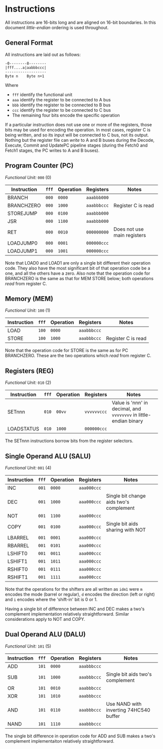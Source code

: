 # Instructions

All instructions are 16-bits long and are aligned on 16-bit boundaries.
In this document *little-endian* ordering is used throughout.

## General Format

All instructions are laid out as follows:

```
-0--------8--------
|fff....a|aabbbccc|
-------------------
Byte n    Byte n+1
```

Where

- `fff` identify the functional unit
- `aaa` identify the register to be connected to A bus
- `bbb` identify the register to be connected to B bus
- `ccc` identify the register to be connected to C bus
- The remaining four bits encode the specific operation

If a particular instruction does not use one or more of the
registers, those bits may be used for encoding the operation.
In most cases, register C is being written, and so its input
will be connected to C bus, not its output.
Nothing but the register file can *write* to A and B buses
during the Decode, Execute, Commit and UpdatePC pipeline
stages (during the Fetch0 and Fetch1 stages, the PC
writes to A and B buses).

## Program Counter (PC)

*Functional Unit:* `000` (0)

| Instruction | `fff` | Operation | Registers  | Notes |
|-------------|-------|-----------|------------|-------|
| BRANCH      | `000` | `0000`    | `aaabbb000`|       |
| BRANCHZERO  | `000` | `1000`    | `aaabbbccc`| Register C is read      |
| STOREJUMP   | `000` | `0100`    | `aaabbb000`|       |
| JSR         | `000` | `1100`    | `aaabbb000`|       |
| RET         | `000` | `0010`    | `000000000`| Does not use main registers      |
| LOADJUMP0   | `000` | `0001`    | `000000ccc`|       |
| LOADJUMP1   | `000` | `1001`    | `000000ccc`|       |

Note that LOAD0 and LOAD1 are only a single bit different
their operation code.
They also have the most significant bit of that operation
code be a one, and all the others have a zero.
Also note that the operation code for BRANCHZERO is the same
as that for MEM STORE below; both operations *read* from 
register C.


## Memory (MEM)

*Functional Unit:* `100` (1)

| Instruction | `fff` | Operation | Registers  | Notes |
|-------------|-------|-----------|------------|-------|
| LOAD        | `100` | `0000`    | `aaabbbccc`|       |
| STORE       | `100` | `1000`    | `aaabbbccc`| Register C is read      |

Note that the operation code for STORE is the same as for
PC BRANCHZERO.
These are the two operations which *read* from register C.

## Registers (REG)

*Functional Unit:* `010` (2)

| Instruction | `fff` | Operation | Registers  | Notes |
|-------------|-------|-----------|------------|-------|
| SETnnn      | `010` | `00vv`    | `vvvvvvccc`| Value is 'nnn' in decimal, and `vvvvvvvv` in little-endian binary      |
| LOADSTATUS  | `010` | `1000`    | `000000ccc`|       |

The SETnnn instructions borrow bits from the register selectors.

## Single Operand ALU (SALU)

*Functional Unit:* `001` (4)

| Instruction | `fff` | Operation | Registers  | Notes |
|-------------|-------|-----------|------------|-------|
| INC         | `001` | `0000`    | `aaa000ccc`|       |
| DEC         | `001` | `1000`    | `aaa000ccc`| Single bit change aids two's complement      |
| NOT         | `001` | `1100`    | `aaa000ccc`|       |
| COPY        | `001` | `0100`    | `aaa000ccc`| Single bit aids sharing with NOT |
| LBARREL     | `001` | `0001`    | `aaa000ccc`|       |
| RBARREL     | `001` | `0101`    | `aaa000ccc`|       |
| LSHIFT0     | `001` | `0011`    | `aaa000ccc`|       |
| LSHIFT1     | `001` | `1011`    | `aaa000ccc`|       |
| RSHIFT0     | `001` | `0111`    | `aaa000ccc`|       |
| RSHIFT1     | `001` | `1111`    | `aaa000ccc`|       |

Note that the operations for the shifters are all written as
`idm1` were `m` encodes the mode (barrel or regular), `d` encodes
the direction (left or right) and `i` encodes where the
'shift-in' bit is 0 or 1.

Having a single bit of difference between INC and
DEC makes a two's complement implementation relatively
straightforward. Similar considerations apply to NOT and COPY.


## Dual Operand ALU (DALU)

*Functional Unit:* `101` (5)

| Instruction | `fff` | Operation | Registers  | Notes |
|-------------|-------|-----------|------------|-------|
| ADD         | `101` | `0000`    | `aaabbbccc`|       |
| SUB         | `101` | `1000`    | `aaabbbccc`| Single bit aids two's complement      |
| OR          | `101` | `0010`    | `aaabbbccc`|       |
| XOR         | `101` | `1010`    | `aaabbbccc`|       |
| AND         | `101` | `0110`    | `aaabbbccc`| Use NAND with inverting 74HC540 buffer      |
| NAND        | `101` | `1110`    | `aaabbbccc`|       |

The single bit difference in operation code for ADD and
SUB makes a two's complement implementaiton relatively
straightforward.